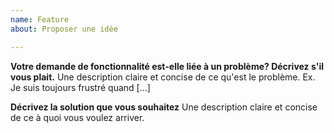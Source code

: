 ```yaml
---
name: Feature
about: Proposer une idée

---
```


**Votre demande de fonctionnalité est-elle liée à un problème? Décrivez s'il vous plait.**
Une description claire et concise de ce qu'est le problème. Ex. Je suis toujours frustré quand [...]

**Décrivez la solution que vous souhaitez**
Une description claire et concise de ce à quoi vous voulez arriver.
